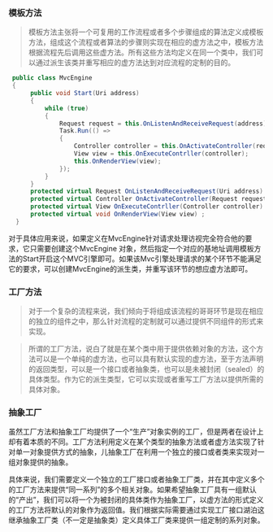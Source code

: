 ### 模板方法

> 模板方法主张将一个可复用的工作流程或者多个步骤组成的算法定义成模板方法，组成这个流程或者算法的步骤则实现在相应的虚方法之中，模板方法根据流程先后调用这些虚方法。所有这些方法均定义在同一个类中，我们可以通过派生该类并重写相应的虚方法达到对应流程的定制的目的。

```C#
 public class MvcEngine
 {
      public void Start(Uri address)
      {
          while (true)
          {
              Request request = this.OnListenAndReceiveRequest(address);
              Task.Run(() =>
              {
                  Controller controller = this.OnActivateController(request);
                  View view = this.OnExecuteContrller(controller);
                  this.OnRenderView(view);
              });
          }
      }
      protected virtual Request OnListenAndReceiveRequest(Uri address) ;
      protected virtual Controller OnActivateController(Request request) ;
      protected virtual View OnExecuteContrller(Controller controller) ;        
      protected virtual void OnRenderView(View view) ;
  }
```

​				对于具体应用来说，如果定义在MvcEngine针对请求处理访视完全符合他的要求，它只需要创建这个MvcEngine 对象，然后指定一个对应的基地址调用模板方法的Start开启这个MVC引擎即可。如果该Mvc引擎处理请求的某个环节不能满足它的要求，可以创建MvcEngine的派生类，并重写该环节的想应虚方法即可。



### 工厂方法

> 对于一个复杂的流程来说，我们倾向于将组成该流程的哥哥环节是现在相应的独立的组件之中，那么针对流程的定制就可以通过提供不同组件的形式来实现。

>所谓的工厂方法，说白了就是在某个类中用于提供依赖对象的方法，这个方法可以是一个单纯的虚方法，也可以具有默认实现的虚方法，至于方法声明的返回类型，可以是一个接口或者抽象类，也可以是未被封闭（sealed）的具体类型。作为它的派生类型，它可以实现或者重写工厂方法以提供所需的具体对象。



### 抽象工厂

虽然工厂方法和抽象工厂均提供了一个“生产”对象实例的工厂，但是两者在设计上却有着本质的不同。工厂方法利用定义在某个类型的抽象方法或者虚方法实现了针对单一对象提供方式的抽象，儿抽象工厂在利用一个独立的接口或者类来实现对一组对象提供的抽象。

具体来说，我们需要定义一个独立的工厂接口或者抽象工厂类，并在其中定义多个的工厂方法来提供“同一系列”的多个相关对象。如果希望抽象工厂具有一组默认的“产出”，我们可以将一个为被封闭的具体类作为抽象工厂，以虚方法的形式定义的工厂方法将默认的对象作为返回值。我们根据实际需要通过实现工厂接口湖泊这继承抽象工厂类（不一定是抽象类）定义具体工厂类来提供一组定制的系列对象。